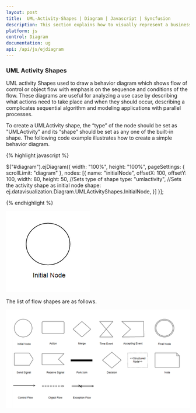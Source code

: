 ```yaml
---
layout: post
title:  UML-Activity-Shapes | Diagram | Javascript | Syncfusion
description: This section explains how to visually represent a business process and the relationships among its functional blocks.
platform: js
control: Diagram
documentation: ug
api: /api/js/ejdiagram
---
```


### UML Activity Shapes

UML activity Shapes used to draw a behavior diagram which shows flow of control or object flow with emphasis on the sequence and conditions of the flow.
These diagrams are useful for analyzing a use case by describing what actions need to take place and when they should occur, describing a complicates sequential algorithm and modeling applications with parallel processes. 

To create a UMLActivity shape, the “type” of the node should be set as "UMLActivity" and its “shape” should be set as any one of the built-in shape.
The following code example illustrates how to create a simple behavior diagram.
 
 {% highlight javascript %}
 
 $("#diagram").ejDiagram({
	width: "100%",
	height: "100%",
	pageSettings: {
		scrollLimit: "diagram"
	},
	nodes: [{
		name: "initialNode",
		offsetX: 100,
		offsetY: 100,
        width: 80, 
        height: 50,
        //Sets type of shape
         type: "umlactivity",
         //Sets the activity shape as initial node
         shape: ej.datavisualization.Diagram.UMLActivityShapes.InitialNode,
            }]
 }];

{% endhighlight %}	

![UML activity shape in JavaScript Diagram.](shapes_images/javascript-diagram-uml-activity-shape.png)

The list of flow shapes are as follows.

![List of available UML Activity Shapes in JavaScript Diagram.](shapes_images/javascript-diagram-list-of-flow-uml-activity-shapes.png)

